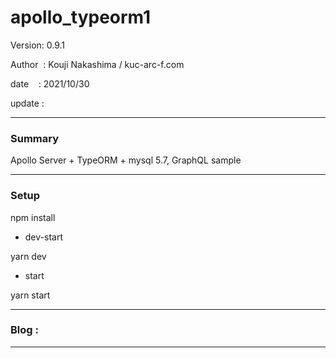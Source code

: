 ﻿# apollo_typeorm1

 Version: 0.9.1

 Author  : Kouji Nakashima / kuc-arc-f.com

 date    : 2021/10/30 

 update  :

***
### Summary

Apollo Server + TypeORM + mysql 5.7, GraphQL sample

***
### Setup

npm install

* dev-start

yarn dev

* start

yarn start

***
### Blog :
 
***

